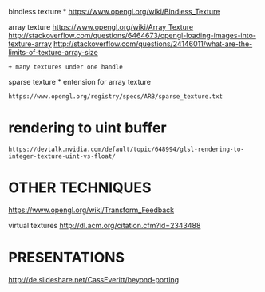 bindless texture
	* https://www.opengl.org/wiki/Bindless_Texture

array texture
	https://www.opengl.org/wiki/Array_Texture
	http://stackoverflow.com/questions/6464673/opengl-loading-images-into-texture-array
	http://stackoverflow.com/questions/24146011/what-are-the-limits-of-texture-array-size



	+ many textures under one handle

sparse texture
	* entension for array texture

	https://www.opengl.org/registry/specs/ARB/sparse_texture.txt

# rendering to uint buffer
	https://devtalk.nvidia.com/default/topic/648994/glsl-rendering-to-integer-texture-uint-vs-float/



OTHER TECHNIQUES
================

https://www.opengl.org/wiki/Transform_Feedback

virtual textures
	http://dl.acm.org/citation.cfm?id=2343488


PRESENTATIONS
=============



http://de.slideshare.net/CassEveritt/beyond-porting